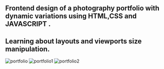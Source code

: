 ## Frontend design of a photography portfolio with dynamic variations using HTML,CSS and JAVASCRIPT .
## Learning about layouts and viewports size manipulation.
![portfolio](https://github.com/user-attachments/assets/f3d0f8d3-225b-4792-a907-55a9aa2f9b11)
![portfolio1](https://github.com/user-attachments/assets/f5a60616-5ec2-4822-9b63-feda7dd68e01)
![portfolio2](https://github.com/user-attachments/assets/5f6effb5-b3b3-45a7-9ce0-8765e56fdd46)
